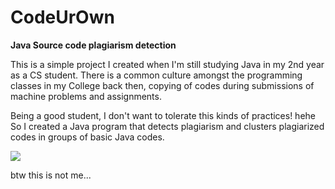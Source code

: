# CodeUrOwn
 **Java Source code plagiarism detection**
 
 This is a simple project I created when I'm still studying Java in my 2nd year as a CS student. There is a common culture amongst the programming classes in my College back then, copying of codes during submissions of machine problems and assignments.
 
Being a good student, I don't want to tolerate this kinds of practices! hehe So I created a Java program that detects plagiarism and clusters plagiarized codes in groups of basic Java codes. 

![](https://imgflip.com/s/meme/Bad-Luck-Brian.jpg)

btw this is not me...